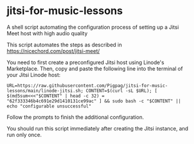 # jitsi-for-music-lessons
A shell script automating the configuration process of setting up a Jitsi Meet host with high audio quality

This script automates the steps as described in https://nicechord.com/post/jitsi-meet/

You need to first create a preconfigured Jitsi host using Linode's Marketplace.  Then, copy and paste the following line into the terminal of your Jitsi Linode host:
```
URL=https://raw.githubusercontent.com/Pigpag/jitsi-for-music-lessons/main/linode-jitsi.sh; CONTENT=$(curl -sL $URL); [ $(md5sum<<<"$CONTENT" | head -c 32) = "62f333346b4c691e29d1410131ce99ac" ] && sudo bash -c "$CONTENT" || echo "configurable unsuccessful"
```

Follow the prompts to finish the additional configuration.

You should run this script immediately after creating the Jitsi instance, and run only once.
